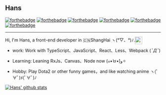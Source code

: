 ## Hans
[![forthebadge](https://forthebadge.com/images/badges/ages-18.svg)](https://forthebadge.com)
[![forthebadge](https://forthebadge.com/images/badges/uses-css.svg)](https://forthebadge.com)
[![forthebadge](https://forthebadge.com/images/badges/uses-html.svg)](https://forthebadge.com)
[![forthebadge](https://forthebadge.com/images/badges/uses-js.svg)](https://forthebadge.com)
[![forthebadge](https://forthebadge.com/images/badges/built-with-love.svg)](https://forthebadge.com)
[![forthebadge](https://forthebadge.com/images/badges/for-you.svg)](https://forthebadge.com)

------------------------------------------------------------------------------------------------------

Hi, I'm Hans, a front-end developer in 🇨🇳ShangHai ヽ(°▽、°)ﾉ.<img src="https://wx4.sinaimg.cn/large/006ahuzrly1gf1b9zd3bzg305x037gmc.gif" height="24" style="position: absolute;height: 24px;" />

- work: Work with TypeScript、JavaScript、React、Less、Webpack (*ﾟДﾟ*) 

- Learning: Leaning RxJs、Canvas、Node now (๑•̀ㅂ•́)و✧

- Hobby: Play Dota2 or other funny games，and like watching anime ヽ(ﾟ∀ﾟ)ﾒ(ﾟ∀ﾟ)ﾉ

[![Hans' github stats](https://github-readme-stats.vercel.app/api?username=MatchaDog)](https://github.com/anuraghazra/github-readme-stats)

